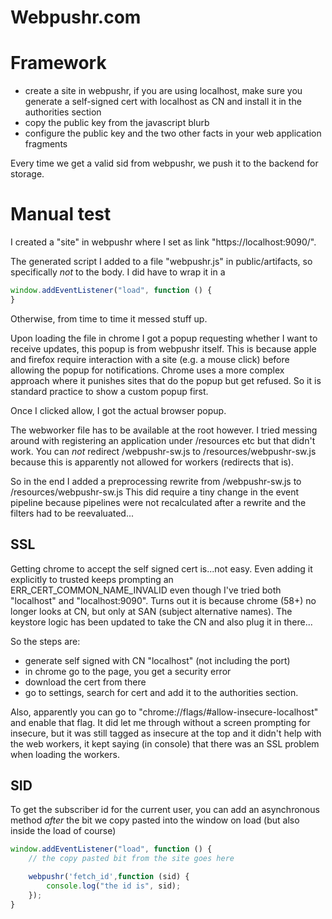 # Webpushr.com

# Framework

- create a site in webpushr, if you are using localhost, make sure you generate a self-signed cert with localhost as CN and install it in the authorities section
- copy the public key from the javascript blurb
- configure the public key and the two other facts in your web application fragments

Every time we get a valid sid from webpushr, we push it to the backend for storage.

# Manual test

I created a "site" in webpushr where I set as link "https://localhost:9090/".

The generated script I added to a file "webpushr.js" in public/artifacts, so specifically _not_ to the body. I did have to wrap it in a 

```javascript
window.addEventListener("load", function () {
}
```

Otherwise, from time to time it messed stuff up.

Upon loading the file in chrome I got a popup requesting whether I want to receive updates, this popup is from webpushr itself.
This is because apple and firefox require interaction with a site (e.g. a mouse click) before allowing the popup for notifications. Chrome uses a more complex approach where it punishes sites that do the popup but get refused. So it is standard practice to show a custom popup first.

Once I clicked allow, I got the actual browser popup.

The webworker file has to be available at the root however. I tried messing around with registering an application under /resources etc but that didn't work.
You can _not_ redirect /webpushr-sw.js to /resources/webpushr-sw.js because this is apparently not allowed for workers (redirects that is).

So in the end I added a preprocessing rewrite from /webpushr-sw.js to /resources/webpushr-sw.js 
This did require a tiny change in the event pipeline because pipelines were not recalculated after a rewrite and the filters had to be reevaluated...

## SSL

Getting chrome to accept the self signed cert is...not easy. Even adding it explicitly to trusted keeps prompting an ERR_CERT_COMMON_NAME_INVALID even though I've tried both "localhost" and "localhost:9090". Turns out it is because chrome (58+) no longer looks at CN, but only at SAN (subject alternative names). The keystore logic has been updated to take the CN and also plug it in there...

So the steps are:

- generate self signed with CN "localhost" (not including the port)
- in chrome go to the page, you get a security error
- download the cert from there
- go to settings, search for cert and add it to the authorities section.

Also, apparently you can go to "chrome://flags/#allow-insecure-localhost" and enable that flag. It did let me through without a screen prompting for insecure, but it was still tagged as insecure at the top and it didn't help with the web workers, it kept saying (in console) that there was an SSL problem when loading the workers.

## SID

To get the subscriber id for the current user, you can add an asynchronous method _after_ the bit we copy pasted into the window on load (but also inside the load of course)

```javascript
window.addEventListener("load", function () {
    // the copy pasted bit from the site goes here

    webpushr('fetch_id',function (sid) { 
		console.log("the id is", sid);
	});
}
```